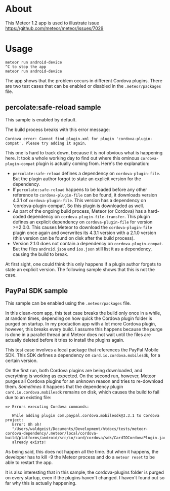 # About

This Meteor 1.2 app is used to illustrate issue <https://github.com/meteor/meteor/issues/7029>

# Usage

```
meteor run android-device
^C to stop the app
meteor run android-device
```

The app shows that the problem occurs in different Cordova plugins. There are two test cases that can be enabled or disabled in the `.meteor/packages` file.

## percolate:safe-reload sample

This sample is enabled by default.

The build process breaks with this error message:

```
Cordova error: Cannot find plugin.xml for plugin 'cordova-plugin-compat'. Please try adding it again.
```

This one is hard to track down, because it is not obvious what is happening here. It took a whole working day to find out where this ominous `cordova-plugin-compat` plugin is actually coming from. Here's the explanation:

- `percolate:safe-reload` defines a dependency on `cordova-plugin-file`. But the plugin author forgot to state an explicit version for the dependency.
- If `percolate:safe-reload` happens to be loaded before any other reference to `cordova-plugin-file` can be found, it downloads version 4.3.1 of `cordova-plugin-file`. This version has a dependency on 'cordova-plugin-compat'. So this plugin is downloaded as well.
- As part of the ongoing build process, Meteor (or Cordova) has a hard-coded dependency on `cordova-plugin-file-transfer`. This plugin defines an explicit dependency on `cordova-plugin-file` for version >=2.0.0\. This causes Meteor to download the `cordova-plugin-file` plugin once again and overwrites its 4.3.1 version with a 2.1.0 version (this version can be found on disk after the build process).
- Version 2.1.0 does not contain a dependency on `cordova-plugin-compat`. But the files `android.json` and `ios.json` still list it as a dependency, causing the build to break.

At first sight, one could think this only happens if a plugin author forgets to state an explicit version. The following sample shows that this is not the case.

## PayPal SDK sample

This sample can be enabled using the `.meteor/packages` file.

In this clean-room app, this test case breaks the build only once in a while, at random times, depending on how quick the Cordova plugin folder is purged on startup. In my production app with a lot more Cordova plugin, however, this breaks every build. I assume this happens because the purge is done in a parallel thread and Meteor does not wait until the files are actually deleted before it tries to install the plugins again.

This test case involves a local package that references the PayPal Mobile SDK. This SDK defines a dependency on `card.io.cordova.mobilesdk`, for a certain version.

On the first run, both Cordova plugins are being downloaded, and everything is working as expected. On the second run, however, Meteor purges all Cordova plugins for an unknown reason and tries to re-download them. _Sometimes_ it happens that the dependency plugin `card.io.cordova.mobilesdk` remains on disk, which causes the build to fail due to an existing file:

```
=> Errors executing Cordova commands:                                              

   While adding plugin com.paypal.cordova.mobilesdk@3.3.1 to Cordova project:      
   Error: Uh oh!                                                                   
   "/Users/waldgeist/Documents/Development/htdocs/tests/meteor-cordova-dependency/.meteor/local/cordova-build/platforms/android/src/io/card/cordova/sdk/CardIOCordovaPlugin.java"
   already exists!
```

As being said, this does not happen all the time. But when it happens, the developer has to kill -9 the Meteor process and do a `meteor reset` to be able to restart the app.

It is also interesting that in this sample, the cordova-plugins folder is purged on every startup, even if the plugins haven't changed. I haven't found out so far why this is actually happening.
